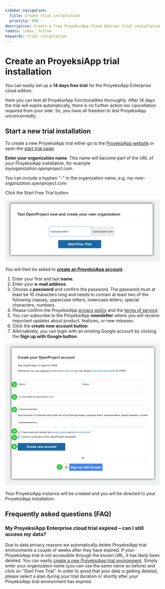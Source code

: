 ```yaml
---
sidebar_navigation:
  title: Create trial installation
  priority: 998
description: Create a free ProyeksiApp Cloud Edition trial installation.
robots: index, follow
keywords: trial installation
---
```


# Create an ProyeksiApp trial installation

You can easily set up a **14 days free trial** for the ProyeksiApp Enterprise cloud edition.

Here you can test all ProyeksiApp functionalities thoroughly. After 14 days the trial will expire automatically, there is no further action nor cancellation required from your side. So, you have all freedom to test ProyeksiApp unconcernedly.

## Start a new trial installation

To create a new ProyeksiApp trial either go to the [ProyeksiApp website](https://www.openproject.org/) or open the [start trial page](https://start.openproject.com).

**Enter your organization name**. This name will become part of the URL of your ProyeksiApp installation, for example *myorganization.openproject.com*.

You can include a hyphen "-" in the organization name, e.g. *my-new-organization.openproject.com*.

Click the Start Free Trial button.

![create ProyeksiApp trial](image-20191202165638244.png)

You will then be asked to [**create an ProyeksiApp account**](../../../getting-started/sign-in-registration/#create-a-new-account).

1. Enter your first and last **name**. 
2. Enter your **e-mail address**.
3. Choose a **password** and confirm the password. The password must at least be 10 characters long and needs to contain at least two of the following classes, uppercase letters, lowercase letters, special characters, numbers.
4. Please confirm the ProyeksiApp [privacy policy](https://www.openproject.org/legal/privacy/) and the [terms of service](https://www.openproject.org/legal/terms-of-service/).
5. You can subscribe to the ProyeksiApp **newsletter** where you will receive important updates about product, features, or new releases.
6. Click the **create new account button**.
7. Alternatively, you can login with an existing Google account by clicking the **Sign up with Google button**.

![Cloud-create-trial](Cloud-create-trial.png)

Your ProyeksiApp instance will be created and you will be directed to your ProyeksiApp installation.

## Frequently asked questions (FAQ)

### My ProyeksiApp Enterprise cloud trial expired – can I still access my data?

Due to data privacy reasons we automatically delete ProyeksiApp trial environments a couple of weeks after they have expired.
If your ProyeksiApp trial is not accessible through the known URL, it has likely been deleted.
You can easily [create a new ProyeksiApp trial environment](https://start.openproject.com/). Simply enter your organization name (you can use the same name as before) and click on "Start Free Trial".
In order to avoid that your data is getting deleted, please select a plan during your trial duration or shortly after your ProyeksiApp trial environment has expired.
